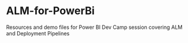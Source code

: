 # ALM-for-PowerBi
Resources and demo files for Power BI Dev Camp session covering ALM and Deployment Pipelines
